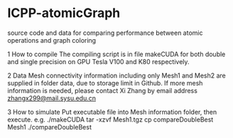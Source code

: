 # ICPP-atomicGraph
source code and data for comparing performance between atomic operations and graph coloring

1 How to compile
The compiling script is in file makeCUDA for both double and single precision on GPU Tesla V100 and K80 respectively.

2 Data
Mesh connectivity information including only Mesh1 and Mesh2 are supplied in folder data, due to storage limit in Github.
If more mesh information is needed, please contact Xi Zhang by email address zhangx299@mail.sysu.edu.cn

3 How to simulate
Put executable file into Mesh information folder, then execute. e.g.
./makeCUDA
tar -xzvf Mesh1.tgz
cp compareDoubleBest Mesh1
./compareDoubleBest

